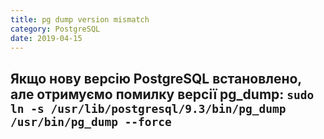 ```yaml
---
title: pg dump version mismatch
category: PostgreSQL
date: 2019-04-15
---
```


**Якщо нову версію PostgreSQL встановлено, але отримуємо помилку версії pg_dump:**
`sudo ln -s /usr/lib/postgresql/9.3/bin/pg_dump /usr/bin/pg_dump --force`
-----
